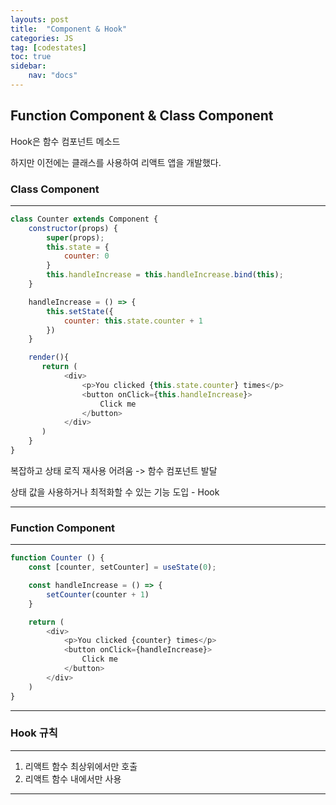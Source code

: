 ```yaml
---
layouts: post
title:  "Component & Hook"
categories: JS
tag: [codestates]
toc: true
sidebar:
    nav: "docs"
---
```


## Function Component & Class Component

Hook은 함수 컴포넌트 메소드

하지만 이전에는 클래스를 사용하여 리액트 앱을 개발했다.

### Class Component
---

```js
class Counter extends Component {
    constructor(props) {
        super(props);
        this.state = {
            counter: 0
        }
        this.handleIncrease = this.handleIncrease.bind(this);
    }

    handleIncrease = () => {
        this.setState({
            counter: this.state.counter + 1
        })
    }

    render(){
       return (
            <div>
                <p>You clicked {this.state.counter} times</p>
                <button onClick={this.handleIncrease}>
                    Click me
                </button>
            </div>
       ) 
    }
}
```
복잡하고 상태 로직 재사용 어려움 -> 함수 컴포넌트 발달

상태 값을 사용하거나 최적화할 수 있는 기능 도입 - Hook 

---

### Function Component
---

```js
function Counter () {
    const [counter, setCounter] = useState(0);

    const handleIncrease = () => {
        setCounter(counter + 1)
    }

    return (
        <div>
            <p>You clicked {counter} times</p>
            <button onClick={handleIncrease}>
                Click me
            </button>
        </div>
    )
}
```

---

### Hook 규칙
---

1. 리액트 함수 최상위에서만 호출
2. 리액트 함수 내에서만 사용

---

